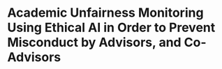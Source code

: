 # Academic Unfairness Monitoring Using Ethical AI in Order to Prevent Misconduct by Advisors, and Co-Advisors

